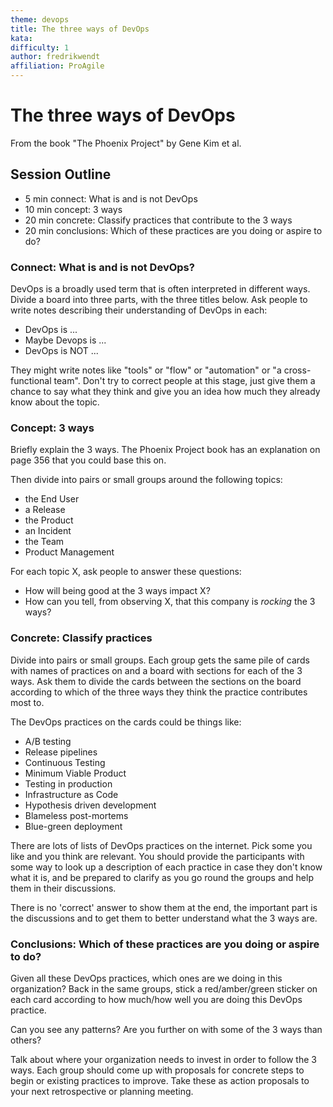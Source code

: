 ```yaml
---
theme: devops
title: The three ways of DevOps
kata: 
difficulty: 1
author: fredrikwendt
affiliation: ProAgile
---
```


# The three ways of DevOps

From the book "The Phoenix Project" by Gene Kim et al.

## Session Outline

* 5 min connect: What is and is not DevOps
* 10 min concept: 3 ways
* 20 min concrete: Classify practices that contribute to the 3 ways
* 20 min conclusions: Which of these practices are you doing or aspire to do?

### Connect: What is and is not DevOps?
DevOps is a broadly used term that is often interpreted in different ways. Divide a board into three parts, with the three titles below. Ask people to write notes describing their understanding of DevOps in each:

- DevOps is ...
- Maybe Devops is ...
- DevOps is NOT ...

They might write notes like "tools" or "flow" or "automation" or "a cross-functional team". Don't try to correct people at this stage, just give them a chance to say what they think and give you an idea how much they already know about the topic.

### Concept: 3 ways
Briefly explain the 3 ways. The Phoenix Project book has an explanation on page 356 that you could base this on.

Then divide into pairs or small groups around the following topics: 

- the End User
- a Release
- the Product
- an Incident
- the Team
- Product Management

For each topic X, ask people to answer these questions:

- How will being good at the 3 ways impact X?
- How can you tell, from observing X, that this company is _rocking_ the 3 ways?

### Concrete: Classify practices
Divide into pairs or small groups. Each group gets the same pile of cards with names of practices on and a board with sections for each of the 3 ways. Ask them to divide the cards between the sections on the board according to which of the three ways they think the practice contributes most to.

The DevOps practices on the cards could be things like:

- A/B testing
- Release pipelines
- Continuous Testing
- Minimum Viable Product
- Testing in production
- Infrastructure as Code
- Hypothesis driven development
- Blameless post-mortems
- Blue-green deployment

There are lots of lists of DevOps practices on the internet. Pick some you like and you think are relevant. You should provide the participants with some way to look up a description of each practice in case they don't know what it is, and be prepared to clarify as you go round the groups and help them in their discussions.  

There is no 'correct' answer to show them at the end, the important part is the discussions and to get them to better understand what the 3 ways are.

### Conclusions: Which of these practices are you doing or aspire to do?
Given all these DevOps practices, which ones are we doing in this organization? Back in the same groups, stick a red/amber/green sticker on each card according to how much/how well you are doing this DevOps practice. 

Can you see any patterns? Are you further on with some of the 3 ways than others?

Talk about where your organization needs to invest in order to follow the 3 ways. Each group should come up with proposals for concrete steps to begin or existing practices to improve. Take these as action proposals to your next retrospective or planning meeting.